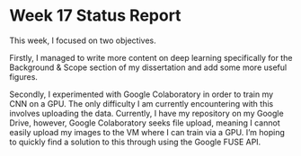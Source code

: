 # Week 17 Status Report

This week, I focused on two objectives. 

Firstly, I managed to write more content on deep learning specifically for the Background & Scope section of my dissertation and add some more useful figures.

Secondly, I experimented with Google Colaboratory in order to train my CNN on a GPU. 
The only difficulty I am currently encountering with this involves uploading the data. 
Currently, I have my repository on my Google Drive, however, Google Colaboratory seeks file upload, meaning I cannot easily upload my images to the VM where I can train via a GPU. 
I’m hoping to quickly find a solution to this through using the Google FUSE API.
